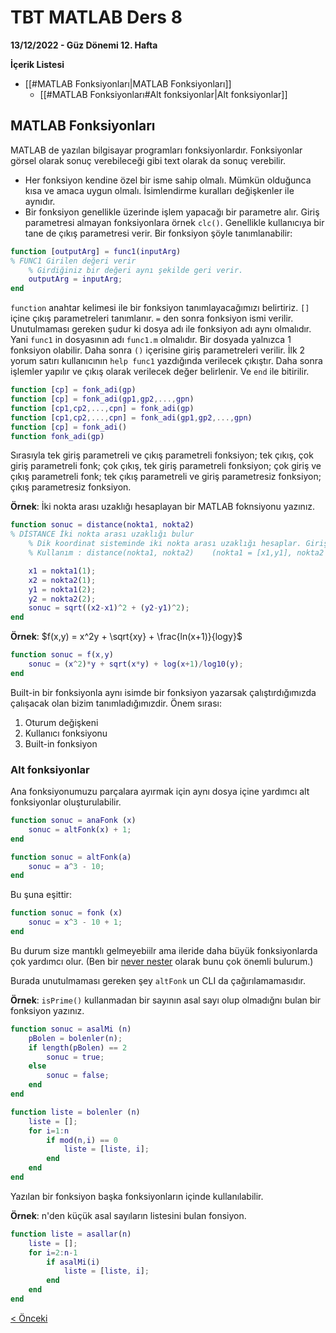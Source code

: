 # TBT MATLAB Ders 8
**13/12/2022 - Güz Dönemi 12. Hafta**

**İçerik Listesi**
- [[#MATLAB Fonksiyonları|MATLAB Fonksiyonları]]
	- [[#MATLAB Fonksiyonları#Alt fonksiyonlar|Alt fonksiyonlar]]


## MATLAB Fonksiyonları
MATLAB de yazılan bilgisayar programları fonksiyonlardır. Fonksiyonlar görsel olarak sonuç verebileceği gibi text olarak da sonuç verebilir. 
- Her fonksiyon kendine özel bir isme sahip olmalı. Mümkün olduğunca kısa ve amaca uygun olmalı. İsimlendirme kuralları değişkenler ile aynıdır.
- Bir fonksiyon genellikle üzerinde işlem yapacağı bir parametre alır. Giriş parametresi almayan fonksiyonlara örnek `clc()`. Genellikle kullanıcıya bir tane de çıkış parametresi verir.
Bir fonksiyon şöyle tanımlanabilir: 
```matlab
function [outputArg] = func1(inputArg)
% FUNC1 Girilen değeri verir
    % Girdiğiniz bir değeri aynı şekilde geri verir.
    outputArg = inputArg;
end
```
`function` anahtar kelimesi ile bir fonksiyon tanımlayacağımızı belirtiriz. `[]` içine çıkış parametreleri tanımlanır. `=` den sonra fonksiyon ismi verilir. Unutulmaması gereken şudur ki dosya adı ile fonksiyon adı aynı olmalıdır. Yani `func1` in dosyasının adı `func1.m` olmalıdır. Bir dosyada yalnızca 1 fonksiyon olabilir. Daha sonra `()` içerisine giriş parametreleri verilir. İlk 2 yorum satırı kullanıcının `help func1` yazdığında verilecek çıkıştır. Daha sonra işlemler yapılır ve çıkış olarak verilecek değer belirlenir. Ve `end` ile bitirilir.

```matlab
function [cp] = fonk_adi(gp)
function [cp] = fonk_adi(gp1,gp2,...,gpn)
function [cp1,cp2,...,cpn] = fonk_adi(gp)
function [cp1,cp2,...,cpn] = fonk_adi(gp1,gp2,...,gpn)
function [cp] = fonk_adi()
function fonk_adi(gp)
```
Sırasıyla tek giriş parametreli ve çıkış parametreli fonksiyon; tek çıkış, çok giriş parametreli fonk; çok çıkış, tek giriş parametreli fonksiyon; çok giriş ve çıkış parametreli fonk; tek çıkış parametreli ve giriş parametresiz fonksiyon; çıkış parametresiz fonksiyon.

**Örnek**: İki nokta arası uzaklığı hesaplayan bir MATLAB foknsiyonu yazınız.
```matlab
function sonuc = distance(nokta1, nokta2)
% DİSTANCE İki nokta arası uzaklığı bulur
    % Dik koordinat sisteminde iki nokta arası uzaklığı hesaplar. Giriş olarak iki liste alır.
    % Kullanım : distance(nokta1, nokta2)    (nokta1 = [x1,y1], nokta2 = [x2,y2])

    x1 = nokta1(1);
    x2 = nokta2(1);
    y1 = nokta1(2);
    y2 = nokta2(2);
    sonuc = sqrt((x2-x1)^2 + (y2-y1)^2);
end
```

**Örnek**: $f(x,y) = x^2y + \sqrt{xy} + \frac{ln(x+1)}{logy}$
```matlab
function sonuc = f(x,y)
    sonuc = (x^2)*y + sqrt(x*y) + log(x+1)/log10(y);
end
```

Built-in bir fonksiyonla aynı isimde bir fonksiyon yazarsak çalıştırdığımızda çalışacak olan bizim tanımladığımızdir. Önem sırası:
1. Oturum değişkeni
2. Kullanıcı fonksiyonu
3. Built-in fonksiyon

### Alt fonksiyonlar

Ana fonksiyonumuzu parçalara ayırmak için aynı dosya içine yardımcı alt fonksiyonlar oluşturulabilir. 

```matlab
function sonuc = anaFonk (x)
	sonuc = altFonk(x) + 1;
end

function sonuc = altFonk(a)
	sonuc = a^3 - 10;
end
```
Bu şuna eşittir:
```matlab
function sonuc = fonk (x)
	sonuc = x^3 - 10 + 1;
end
```
Bu durum size mantıklı gelmeyebiilr ama ileride daha büyük fonksiyonlarda çok yardımcı olur. (Ben bir [never nester](https://youtu.be/CFRhGnuXG-4) olarak bunu çok önemli bulurum.)

Burada unutulmaması gereken şey `altFonk` un CLI da çağırılamamasıdır.

**Örnek**: `isPrime()` kullanmadan bir sayının asal sayı olup olmadığnı bulan bir fonksiyon yazınız.
```matlab
function sonuc = asalMi (n)
    pBolen = bolenler(n);
    if length(pBolen) == 2
        sonuc = true;
    else
        sonuc = false;
    end
end

function liste = bolenler (n)
    liste = [];
    for i=1:n
        if mod(n,i) == 0
            liste = [liste, i];
        end
    end
end
```
Yazılan bir fonksiyon başka fonksiyonların içinde kullanılabilir.

**Örnek**: n'den küçük asal sayıların listesini bulan fonsiyon.
```matlab
function liste = asallar(n)
    liste = [];
    for i=2:n-1
        if asalMi(i)
            liste = [liste, i];
        end
    end
end
```

[< Önceki](ders7.md)
